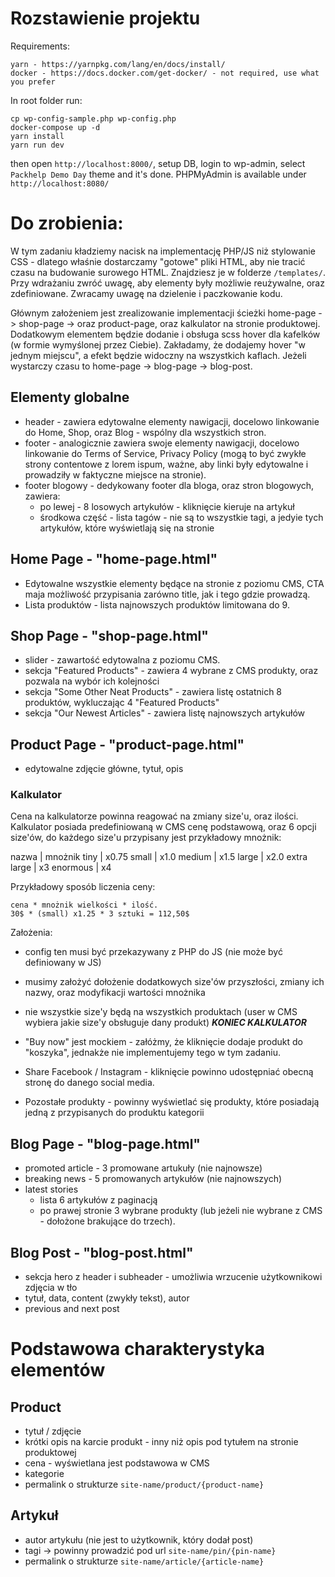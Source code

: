 # Rozstawienie projektu

Requirements:
```
yarn - https://yarnpkg.com/lang/en/docs/install/
docker - https://docs.docker.com/get-docker/ - not required, use what you prefer
```

In root folder run:
```
cp wp-config-sample.php wp-config.php
docker-compose up -d
yarn install
yarn run dev
```

then open `http://localhost:8000/`, setup DB, login to wp-admin, select `Packhelp Demo Day` theme and it's done.
PHPMyAdmin is available under `http://localhost:8080/`

# Do zrobienia:

W tym zadaniu kładziemy nacisk na implementację PHP/JS niż stylowanie CSS - dlatego właśnie dostarczamy "gotowe" pliki HTML, aby nie tracić czasu na budowanie surowego HTML. Znajdziesz je w folderze `/templates/`. Przy wdrażaniu zwróć uwagę, aby elementy były możliwie reużywalne, oraz zdefiniowane. Zwracamy uwagę na dzielenie i paczkowanie kodu.

Głównym założeniem jest zrealizowanie implementacji ścieżki home-page -> shop-page -> oraz product-page, oraz kalkulator na stronie produktowej.
Dodatkowym elementem będzie dodanie i obsługa scss hover dla kafelków (w formie wymyślonej przez Ciebie). Zakładamy, że dodajemy hover "w jednym miejscu", a efekt będzie widoczny na wszystkich kaflach. 
Jeżeli wystarczy czasu to home-page -> blog-page -> blog-post.

## Elementy globalne
- header - zawiera edytowalne elementy nawigacji, docelowo linkowanie do Home, Shop, oraz Blog - wspólny dla wszystkich stron.
- footer - analogicznie zawiera swoje elementy nawigacji, docelowo linkowanie do Terms of Service, Privacy Policy (mogą to być zwykłe strony contentowe z lorem ispum, ważne, aby linki były edytowalne i prowadziły w faktyczne miejsce na stronie).
- footer blogowy - dedykowany footer dla bloga, oraz stron blogowych, zawiera:
  - po lewej - 8 losowych artykułów - kliknięcie kieruje na artykuł
  - środkowa część - lista tagów - nie są to wszystkie tagi, a jedyie tych artykułów, które wyświetlają się na stronie

## Home Page - "home-page.html"
- Edytowalne wszystkie elementy będące na stronie z poziomu CMS, CTA maja możliwość przypisania zarówno title, jak i tego gdzie prowadzą.
- Lista produktów - lista najnowszych produktów limitowana do 9.

## Shop Page - "shop-page.html"
- slider - zawartość edytowalna z poziomu CMS.
- sekcja "Featured Products" - zawiera 4 wybrane z CMS produkty, oraz pozwala na wybór ich kolejności
- sekcja "Some Other Neat Products" - zawiera listę ostatnich 8 produktów, wykluczając 4 "Featured Products"
- sekcja "Our Newest Articles" - zawiera listę najnowszych artykułów

## Product Page - "product-page.html"
- edytowalne zdjęcie główne, tytuł, opis

### Kalkulator
Cena na kalkulatorze powinna reagować na zmiany size'u, oraz ilości. Kalkulator posiada predefiniowaną w CMS cenę podstawową, oraz 6 opcji size'ów, do każdego size'u przypisany jest przykładowy mnożnik:

nazwa | mnożnik
tiny | x0.75 
small | x1.0
medium | x1.5
large | x2.0
extra large | x3
enormous | x4 

Przykładowy sposób liczenia ceny: 
```
cena * mnożnik wielkości * ilość.
30$ * (small) x1.25 * 3 sztuki = 112,50$
```
Założenia:
- config ten musi być przekazywany z PHP do JS (nie może być definiowany w JS)
- musimy założyć dołożenie dodatkowych size'ów przyszłości, zmiany ich nazwy, oraz modyfikacji wartości mnożnika
- nie wszystkie size'y będą na wszystkich produktach (user w CMS wybiera jakie size'y obsługuje dany produkt)
***KONIEC KALKULATOR***

- "Buy now" jest mockiem - załóżmy, że kliknięcie dodaje produkt do "koszyka", jednakże nie implementujemy tego w tym zadaniu.
- Share Facebook / Instagram - kliknięcie powinno udostępniać obecną stronę do danego social media.
- Pozostałe produkty - powinny wyświetlać się produkty, które posiadają jedną z przypisanych do produktu kategorii


## Blog Page - "blog-page.html"
- promoted article - 3 promowane artukuły (nie najnowsze)
- breaking news - 5 promowanych artykułów (nie najnowszych)
- latest stories
  - lista 6 artykułów z paginacją
  - po prawej stronie 3 wybrane produkty (lub jeżeli nie wybrane z CMS - dołożone brakujące do trzech).

## Blog Post - "blog-post.html"
- sekcja hero z header i subheader - umożliwia wrzucenie użytkownikowi zdjęcia w tło
- tytuł, data, content (zwykły tekst), autor
- previous and next post


# Podstawowa charakterystyka elementów

## Product
- tytuł / zdjęcie
- krótki opis na karcie produkt - inny niż opis pod tytułem na stronie produktowej
- cena - wyświetlana jest podstawowa w CMS
- kategorie
- permalink o strukturze `site-name/product/{product-name}`

## Artykuł
- autor artykułu (nie jest to użytkownik, który dodał post)
- tagi -> powinny prowadzić pod url `site-name/pin/{pin-name}`
- permalink o strukturze `site-name/article/{article-name}`
